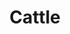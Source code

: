 ---
title: Cattle
longTitle: 'Cattle'
tags:
- gccommon
french:
- "[[Bovins]]"
narrowerTerm:
- "[[Beef cattle]]"
- "[[Dairy cattle]]"
scopeNote:
- "A group of domesticated bovine animals regardless "
usedFor:
- "[[Cows]]"
---